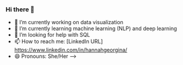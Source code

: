 ### Hi there 👋

- 🔭 I’m currently working on data visualization
- 🌱 I’m currently learning machine learning (NLP) and deep learning
- 🤔 I’m looking for help with SQL
- 📫 How to reach me: [LinkedIn URL] https://www.linkedin.com/in/hannahgeorgina/
- 😄 Pronouns: She/Her
-->
